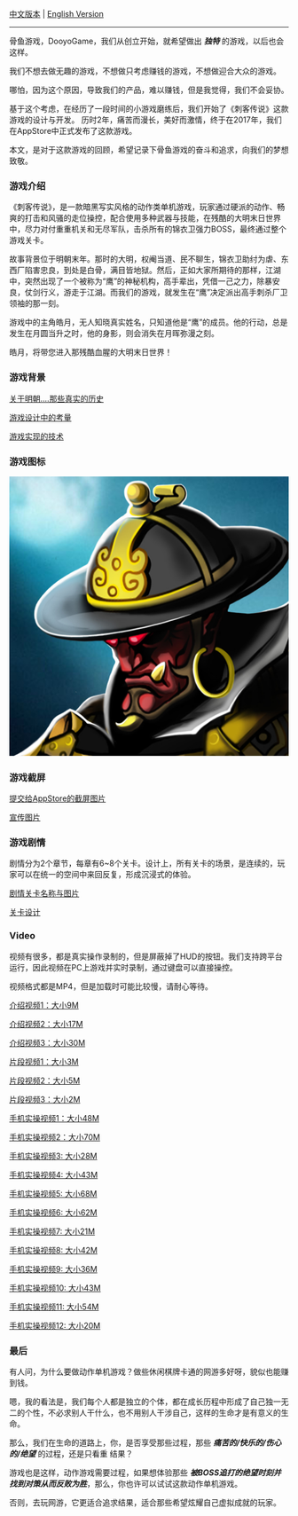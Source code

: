 

[中文版本]( /cike/readme_cn ) | [English Version]( /cike/readme_en ) 

---

骨鱼游戏，DooyoGame，我们从创立开始，就希望做出 ***独特*** 的游戏，以后也会这样。

我们不想去做无趣的游戏，不想做只考虑赚钱的游戏，不想做迎合大众的游戏。

哪怕，因为这个原因，导致我们的产品，难以赚钱，但是我觉得，我们不会妥协。

基于这个考虑，在经历了一段时间的小游戏磨练后，我们开始了《刺客传说》这款游戏的设计与开发。
历时2年，痛苦而漫长，美好而激情，终于在2017年，我们在AppStore中正式发布了这款游戏。

本文，是对于这款游戏的回顾，希望记录下骨鱼游戏的奋斗和追求，向我们的梦想致敬。

### 游戏介绍

《刺客传说》，是一款暗黑写实风格的动作类单机游戏，玩家通过硬派的动作、畅爽的打击和风骚的走位操控，配合使用多种武器与技能，在残酷的大明末日世界中，尽力对付重重机关和无尽军队，击杀所有的锦衣卫强力BOSS，最终通过整个游戏关卡。

故事背景位于明朝末年。那时的大明，权阉当道、民不聊生，锦衣卫助纣为虐、东西厂陷害忠良，到处是白骨，满目皆地狱。然后，正如大家所期待的那样，江湖中，突然出现了一个被称为“鹰”的神秘机构，高手辈出，凭借一己之力，除暴安良，仗剑行义，游走于江湖。而我们的游戏，就发生在“鹰”决定派出高手刺杀厂卫领袖的那一刻。

游戏中的主角皓月，无人知晓真实姓名，只知道他是“鹰”的成员。他的行动，总是发生在月圆当升之时，他的身影，则会消失在月晖弥漫之刻。

皓月，将带您进入那残酷血腥的大明末日世界！


### 游戏背景

[关于明朝....那些真实的历史]( /cike/background_cn )

[游戏设计中的考量]( /cike/design_cn )

[游戏实现的技术]( /cike/tech_cn )



### 游戏图标

![image](/cike/image_en/icon_appstore.jpg)


### 游戏截屏

[提交给AppStore的截屏图片]( /cike/screen_en )

[宣传图片]( /cike/adv_cn )


### 游戏剧情

剧情分为2个章节，每章有6~8个关卡。设计上，所有关卡的场景，是连续的，玩家可以在统一的空间中来回反复，形成沉浸式的体验。

[剧情关卡名称与图片]( /cike/story_en )

[关卡设计]( /cike/level_en )


### Video 

视频有很多，都是真实操作录制的，但是屏蔽掉了HUD的按钮。我们支持跨平台运行，因此视频在PC上游戏并实时录制，通过键盘可以直接操控。

视频格式都是MP4，但是加载时可能比较慢，请耐心等待。

[介绍视频1：大小9M]( /cike/image_en/cike_5a_android_hd_h264_1280x720_30fps.1.sound.mp4 )

[介绍视频2：大小17M]( /cike/image_en/cike_1_android_hd_h264_1280x720_30fps.2.sound.mp4 )

[介绍视频3：大小30M]( /cike/image_en/cike_3_android_hd_h264_1280x720_30fps.1.sound.mp4 )

[片段视频1：大小3M]( /cike/image_en/1_3_youming_fight_41-7of11_H264_1280x720_clip.mp4 )

[片段视频2：大小5M]( /cike/image_en/2_1_fight_24_youming.seq-1of3_H264_1280x720_clip.mp4 )

[片段视频3：大小2M]( /cike/image_en/2_3_fight_24_canyu.seq-3of4_H264_1280x720_clip.mp4 )

[手机实操视频1：大小48M]( /cike/image_en/cike_20170123_194434.mp4_20190520_203854.mp4 )

[手机实操视频2：大小70M]( /cike/image_en/cike_20161216_164815.mp4 )

[手机实操视频3: 大小28M]( /cike/image_en/cike_20161216_165036.mp4_20190527_205245.mp4 )

[手机实操视频4: 大小43M]( /cike/image_en/cike_20161216_165036.mp4_20190527_205450.mp4 )

[手机实操视频5: 大小68M]( /cike/image_en/cike_20170123_194434.mp4_20190527_213530.mp4 )

[手机实操视频6: 大小62M]( /cike/image_en/cike_20170123_194434.mp4_20190527_214140.mp4 )

[手机实操视频7: 大小21M]( /cike/image_en/cike_20170123_194434.mp4_20190527_214548.mp4 )

[手机实操视频8: 大小42M]( /cike/image_en/cike_20170123_194434.mp4_20190527_214722.mp4 )

[手机实操视频9: 大小36M]( /cike/image_en/cike_20170123_194434.mp4_20190527_215008.mp4 )

[手机实操视频10: 大小43M]( /cike/image_en/cike_20170123_194434.mp4_20190527_215231.mp4 )

[手机实操视频11: 大小54M]( /cike/image_en/cike_20170123_194434.mp4_20190527_215534.mp4 )

[手机实操视频12: 大小20M]( /cike/image_en/cike_20170123_194434.mp4_20190527_215925.mp4 )




### 最后

有人问，为什么要做动作单机游戏？做些休闲棋牌卡通的网游多好呀，貌似也能赚到钱。

嗯，我的看法是，我们每个人都是独立的个体，都在成长历程中形成了自己独一无二的个性，不必求别人干什么，也不用别人干涉自己，这样的生命才是有意义的生命。

那么，我们在生命的道路上，你，是否享受那些过程，那些 ***痛苦的/快乐的/伤心的/绝望***  的过程，还是只看重  结果？

游戏也是这样，动作游戏需要过程，如果想体验那些 ***被BOSS追打的绝望时刻并找到对策从而反败为胜***，那么，你也许可以试试这款动作单机游戏。

否则，去玩网游，它更适合追求结果，适合那些希望炫耀自己虚拟成就的玩家。



